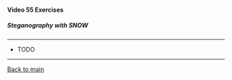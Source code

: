 #### Video 55 Exercises

##### Steganography with SNOW

---

- TODO

---

[Back to main](https://github.com/rot0xd/CBTNuggets/blob/master/CEHv9/README.md)

